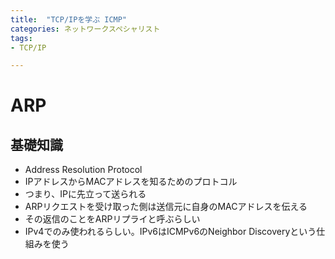 ```yaml
---
title:  "TCP/IPを学ぶ ICMP"
categories: ネットワークスペシャリスト
tags:
- TCP/IP

---
```


# ARP

## 基礎知識

- Address Resolution Protocol
- IPアドレスからMACアドレスを知るためのプロトコル
- つまり、IPに先立って送られる
- ARPリクエストを受け取った側は送信元に自身のMACアドレスを伝える
- その返信のことをARPリプライと呼ぶらしい
- IPv4でのみ使われるらしい。IPv6はICMPv6のNeighbor Discoveryという仕組みを使う





